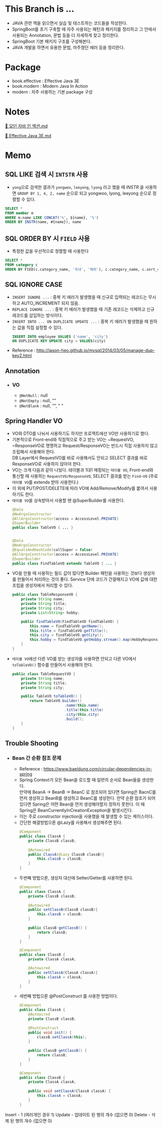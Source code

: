 # This Branch is ...
- JAVA 관련 책을 읽으면서 실습 및 테스트하는 코드들을 작성한다.
- SpringBoot를 초기 구축할 때 자주 사용되는 패턴과 패키지를 정리하고 그 안에서 사용되는 Annotation, 문법 등을 더 자세하게 찾고 정리한다.
- SpringBoot 기본 패키지 구조를 구성해본다.
- JAVA 개발을 하면서 유용한 문법, 마주쳤던 에러 등을 정리한다.

# Package
- book.effective : Effective Java 3E
- book.modern : Modern Java In Action
- modern : 자주 사용하는 기본 package 구성

# Notes
[📘 모던 자바 인 액션.md](https://github.com/justdoanything/self-study/blob/main/WIS/%F0%9F%93%9A%20Book/%F0%9F%93%98%20%EB%AA%A8%EB%8D%98%20%EC%9E%90%EB%B0%94%20%EC%9D%B8%20%EC%95%A1%EC%85%98.md)

[📘 Effective Java 3E.md](https://github.com/justdoanything/self-study/blob/main/WIS/%F0%9F%93%9A%20Book/%F0%9F%93%98%20Effective%20Java%203E.md)

# Memo
## SQL LIKE 검색 시 `INTSTR` 사용
  -  `yong`으로 검색한 결과가 `yongwoo`, `leeyong`, `lyong` 라고 했을 때 _INSTR_ 을 사용하면 `GROUP BY 1, 4, 2, name` 순으로 되고 yongwoo, lyong, leeyong 순으로 정렬할 수 있다.
  ```sql
  SELECT *
  FROM member m
  WHERE m.name LIKE CONCAT('%', ${name}, '%')
  ORDER BY INSTR(name, #{name}), name
  ```

## SQL ORDER BY 시 `FIELD` 사용
  - 특정한 값을 우선적으로 정렬할 때 사용한다
  ```sql
  SELECT *
  FROM category c
  ORDER BY FIED(c.category_name, '국내', '해외'), c.category_name, c.sort_order
  ```

## SQL IGNORE CASE
- `INSERT IGNORE ...` : 중복 키 에러가 발생했을 때 신규로 입력되는 레코드는 무시하고 AUTO_INCREMENT 되지 않음.
- `REPLACE IGNORE ...` : 중복 키 에러가 발생했을 때 기존 레코드는 삭제하고 신규 레코드를 삽입하는 방식이다. 
- `INSERT INTO ... ON DUPLICATE UPDATE ...` : 중복 키 에러가 발생했을 때 원하는 값을 직접 설정할 수 있다.
    ```sql
    INSERT INTO employee VALUES ('name', 'city')
    ON DUPLICATE KEY UPDATE city = VALUES(city)
    ```
- Reference : http://jason-heo.github.io/mysql/2014/03/05/manage-dup-key2.html

## Annotation
  - ### VO
    - `@NotNull` : null
    - `@NotEmpty` : null, ""
    - `@NotBlank` : null, "", " "

## Spring Handler VO
  - VO와 DTO를 나눠서 사용하기도 하지만 프로젝트에선 VO만 사용하기로 했다.
  - 기본적으로 Front-end와 직접적으로 주고 받는 VO는 ~RequestVO, ~ResponseVO로 명명하고 Request/ResponseVO는 반드시 직접 사용하지 않고 조립해서 사용해야 한다.\
    DB Layer에서 RequestVO를 바로 사용해서도 안되고 SELECT 결과를 바로 ResponseVO로 사용하지 않아야 한다.
  - VO는 크게 다음과 같이 나눴다. 테이블과 1대1 매핑되는 `테이블 VO`, Front-end와 통신할 때 사용하는 `RequestVO/ResponseVO`, SELECT 결과를 받는 `Find~VO` (주로 `테이블 VO`를 extends 받아 사용한다.)
  - 이 외에 PUT/POST/DELETE에 따라 VO에 Add/Remove/Modify를 붙여서 사용하기도 한다.
  - `테이블 VO`을 상속받아서 사용할 땐 @SuperBuilder를 사용한다.
    ```java
    @Data
    @NoArgsConstructor
    @AllArgsConstructor(access = AccessLevel.PRIVATE)
    @SuperBuilder
    public class TableVO { ... }
    
    
    @Data
    @NoArgsConstructor
    @EqualsAndHashCode(callSuper = false)
    @AllArgsConstructor(access = AccessLevel.PRIVATE)
    @SuperBuilder
    public class FindTableVO extends TableVO { ... }
    ```
  - VO을 만들 때 사용하는 필드 값이 많다면 Builder 패턴을 사용하는 것보다 생성자를 만들어서 처리하는 것이 좋다. Service 단에 코드가 간결해지고 VO에 값에 대한 조립을 생성자에서 처리할 수 있다. 
    ```java
    public class TableResponseVO {
        private String name;
        private String title;
        private String city;
        private List<String> hobby;
    
        public findTableVO(FindTableVO findTableVO) {
            this.name = findTableVO.getName();
            this.title = findTableVO.getTitle();
            this.city = findTableVO.getCity();
            this.hobby = findTableVO.getHobby.stream().map(HobbyResponseVO::new).collect(Collectors.toList());
        }
    }
    ```
  - `테이블 VO`에선 다른 VO를 받는 생성자를 사용하면 안되고 다른 VO에서 `toTableVO()` 함수를 만들어서 사용해야 한다.
    ```java
    public class TableRequestVO {
        private String name;
        private String title;
        private String city;
    
        public TableVO toTableVO() {
            return TableVO.builder()
                            .name(this.name)
                            .title(this.title)
                            .city(this.city)
                            .build();
        }
    }
    ```
## Trouble Shooting
- ### Bean 간 순환 참조 문제
  - Reference : https://www.baeldung.com/circular-dependencies-in-spring
  - Spring Context가 모든 Bean을 로드할 때 일련의 순서로 Bean들을 생성한다.\
    만약에 BeanA -> BeanB -> BeanC 로 참조되어 있다면 Spring은 BacnC를 먼저 생성하고 BeanB를 생성하고 BeanC를 생성한다. 만약 순환 참조가 되어 있다면 Spring은 어떤 Bean을 먼저 생성해야할지 정하지 못한다. 이 때 Spring은 BeanCurrentlyInCreationException을 발생시킨다.
  - 이는 주로 constructor injection을 사용했을 때 발생할 수 있는 케이스이다.
  - 간단한 해결방법으론 @Lazy를 사용해서 생성해주면 된다.
    ```java
    @Component
    public class ClassA {
        private ClassB classB;
        
        @Autowired
        public ClassA(@Lazy ClassB classB){
            this.classB = classB;
        }
    }
    ```
  - 두번째 방법으론, 생성자 대신에 Setter/Getter를 사용하면 된다.
    ```java
    @Component
    public class ClassA {
        private ClassB classB;
        
        @Autowired
        public setClassB(ClassB classB){
            this.classB = classB;
        }
        
        public ClassB getClassB() {
            return classB;
        }
    }
    ```
    ```java
    @Component
    public class ClassB {
        private ClassA classA;
    
        @Autowired
        public setClassA(ClassA classA){
            this.classA = classA;
        }
    }
    ```
  - 세번째 방법으론 @PostConstruct 를 사용한 방법이다.
    ```java
    @Component
    public class ClassA {
        @Autowired
        private ClassB classB;
        
        @PostConstruct
        public void init() {
            classB.setClassA(this);
        }
        
        public ClassB getClassB() {
            return classB;
        }
    }
    ```
    ```java
    @Component
    public class ClassB {
        private ClassA classA;
        
        public void setClassA(ClassA classA) {
            this.classA = classA;
        }
    }
    ```

Insert - 1 (여러개인 경우 1) 
Update - 업데이트 된 행의 개수 (없으면 0) 
Delete - 삭제 된 행의 개수 (없으면 0)